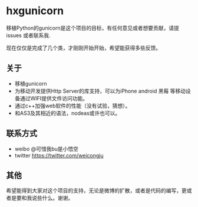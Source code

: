 # hxgunicorn

移植Python的gunicorn是这个项目的目标，有任何意见或者想要贡献，请提 issues 或者联系我.

现在仅仅是完成了几个类，才刚刚开始开始，希望能获得多些反馈。

## 关于
* 移植gunicorn
* 为移动开发提供Http Server的库支持，可以为iPhone android 黑莓 等移动设备通过WIFI提供文件访问功能。
* 通过c++加强web软件的性能（没有试验，猜想）。
* 和AS3及其相近的语法，nodeas或许也可以。

## 联系方式

* weibo @可惜我bu是小悟空
* twitter https://twitter.com/weicongju
	
## 其他

希望能得到大家对这个项目的支持，无论是微博的扩散，或者是代码的编写，更或者是要和我说些什么。谢谢。